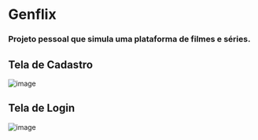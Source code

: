 # Genflix
### Projeto pessoal que simula uma plataforma de filmes e séries.

## Tela de Cadastro
![image](https://user-images.githubusercontent.com/80859834/127878059-0ce4d278-fc9e-4512-8226-339db6c85ab1.png)

## Tela de Login
![image](https://user-images.githubusercontent.com/80859834/127878288-08b4d0b5-3ab7-4e0b-8151-dc799a8487bd.png)
